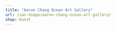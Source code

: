 ```yaml
---
title: "Aaron Chang Ocean Art Gallery"
url: /san-diego/aaron-chang-ocean-art-gallery/
shop: Kunst
---
```

